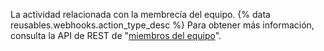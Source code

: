 La actividad relacionada con la membrecía del equipo. {% data reusables.webhooks.action_type_desc %} Para obtener más información, consulta la API de REST de "[miembros del equipo](/rest/reference/teams#members)".
